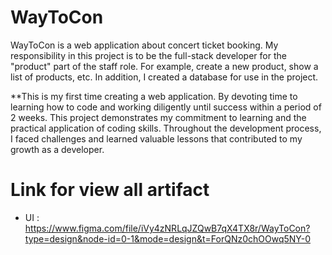 # WayToCon
WayToCon is a web application about concert ticket booking. My responsibility in this project is to be the full-stack developer for the "product" part of the staff role. For example, create a new product, show a list of products, etc. In addition, I created a database for use in the project.

**This is my first time creating a web application. By devoting time to learning how to code and working diligently until success within a period of 2 weeks. This project demonstrates my commitment to learning and the practical application of coding skills. Throughout the development process, I faced challenges and learned valuable lessons that contributed to my growth as a developer.

# Link for view all artifact
  - UI : https://www.figma.com/file/iVy4zNRLqJZQwB7qX4TX8r/WayToCon?type=design&node-id=0-1&mode=design&t=ForQNz0chOOwq5NY-0
 
